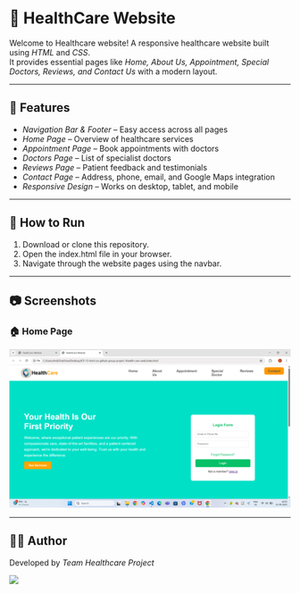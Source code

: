 # 🏥 HealthCare Website

Welcome to Healthcare website! 
A responsive healthcare website built using *HTML* and *CSS*.  
It provides essential pages like *Home, About Us, Appointment, Special Doctors, Reviews, and Contact Us* with a modern layout.

---

##  🚀 Features
- *Navigation Bar & Footer* – Easy access across all pages  
- *Home Page* – Overview of healthcare services  
- *Appointment Page* – Book appointments with doctors  
- *Doctors Page* – List of specialist doctors  
- *Reviews Page* – Patient feedback and testimonials  
- *Contact Page* – Address, phone, email, and Google Maps integration  
- *Responsive Design* – Works on desktop, tablet, and mobile  

---
## 🚀 How to Run
1. Download or clone this repository.  
2. Open the index.html file in your browser.  
3. Navigate through the website pages using the navbar.  

---
## 📷 Screenshots

### 🏠 Home Page
![Home Page](./images/home%20img%20(2).png)


---
## 👩‍💻 Author
Developed by *Team Healthcare Project*

<a href="https://github.com/bhagyashrisanap15/ICP-13-html-css-github-group-project-3Health-care-web/graphs/contributors">
  <img src="https://contrib.rocks/image?repo=bhagyashrisanap15/ICP-13-html-css-github-group-project-3Health-care-web" />
</a>


